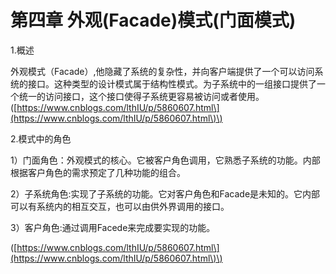 # 第四章 外观\(Facade\)模式\(门面模式\)

1.概述

外观模式（Facade）,他隐藏了系统的复杂性，并向客户端提供了一个可以访问系统的接口。这种类型的设计模式属于结构性模式。为子系统中的一组接口提供了一个统一的访问接口，这个接口使得子系统更容易被访问或者使用。\([https://www.cnblogs.com/lthIU/p/5860607.html\](https://www.cnblogs.com/lthIU/p/5860607.html\)\)

2.模式中的角色

1）门面角色：外观模式的核心。它被客户角色调用，它熟悉子系统的功能。内部根据客户角色的需求预定了几种功能的组合。

2）子系统角色:实现了子系统的功能。它对客户角色和Facade是未知的。它内部可以有系统内的相互交互，也可以由供外界调用的接口。

3）客户角色:通过调用Facede来完成要实现的功能。

\([https://www.cnblogs.com/lthIU/p/5860607.html\](https://www.cnblogs.com/lthIU/p/5860607.html\)\)



